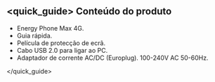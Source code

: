 ## <quick_guide> Conteúdo do produto

*	Energy Phone Max 4G.
*	Guia rápida.
*	Película de protecção de ecrã.
*	Cabo USB 2.0 para ligar ao PC.
*	Adaptador de corrente AC/DC (Europlug). 100-240V AC 50-60Hz.

</quick_guide>
